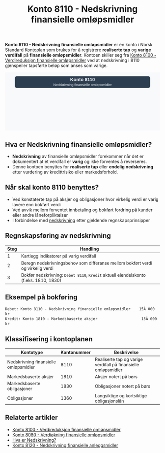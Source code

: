 ﻿---
title: "Konto 8110 - Nedskrivning finansielle omløpsmidler"
seoTitle: "8110-nedskrivning-finansielle-omlopsmidler"
description: '**Konto 8110 - Nedskrivning finansielle omløpsmidler** er en konto i Norsk Standard Kontoplan som brukes for å registrere **realiserte tap** og **varige verdi...'
---

**Konto 8110 - Nedskrivning finansielle omløpsmidler** er en konto i Norsk Standard Kontoplan som brukes for å registrere **realiserte tap** og **varige verdifall** på **finansielle omløpsmidler**. Kontoen skiller seg fra [Konto 8100 - Verdireduksjon finansielle omløpsmidler](/blogs/kontoplan/8100-verdireduksjon-finansielle-omlopsmidler "Konto 8100 - Verdireduksjon finansielle omløpsmidler") ved at nedskrivning i 8110 gjenspeiler tapsførte beløp som anses som varige.

![Illustrasjon av konto 8110 nedskrivning finansielle omløpsmidler](8110-nedskrivning-finansielle-omlopsmidler-image.svg)

## Hva er Nedskrivning finansielle omløpsmidler?

* **Nedskrivning** av finansielle omløpsmidler forekommer når det er dokumentert at et verdifall er **varig** og ikke forventes å reverseres.
* Denne kontoen benyttes for **realiserte tap** eller **endelig nedskrivning** etter vurdering av kredittrisiko eller markedsforhold.

## Når skal konto 8110 benyttes?

* Ved konstaterte tap på aksjer og obligasjoner hvor virkelig verdi er varig lavere enn bokført verdi
* Ved avvik mellom forventet innbetaling og bokført fordring på kunder eller andre låneforpliktelser
* I forbindelse med [nedskrivning](/blogs/regnskap/hva-er-nedskrivning "Hva er Nedskrivning? Komplett Guide til Nedskrivning av Eiendeler") etter gjeldende regnskapsprinsipper

## Regnskapsføring av nedskrivning

| Steg | Handling                                                                                 |
|------|------------------------------------------------------------------------------------------|
| 1    | Kartlegg indikatorer på varig verdifall                                                 |
| 2    | Beregn nedskrivningsbehov som differanse mellom bokført verdi og virkelig verdi         |
| 3    | Bokfør nedskrivning: `Debet 8110`, `Kredit` aktuell eiendelskonto (f.eks. 1810, 1830)     |

## Eksempel på bokføring

```plaintext
Debet: Konto 8110 - Nedskrivning finansielle omløpsmidler    15Â 000 kr
Kredit: Konto 1810 - Markedsbaserte aksjer                    15Â 000 kr
```

## Klassifisering i kontoplanen

| Kontotype                             | Kontonummer | Beskrivelse                                                   |
|---------------------------------------|-------------|---------------------------------------------------------------|
| Nedskrivning finansielle omløpsmidler | 8110        | Realiserte tap og varige verdifall på finansielle omløpsmidler |
| Markedsbaserte aksjer                 | 1810        | Aksjer notert på børs                                          |
| Markedsbaserte obligasjoner           | 1830        | Obligasjoner notert på børs                                    |
| Obligasjoner                          | 1360        | Langsiktige og kortsiktige obligasjonslån                      |

## Relaterte artikler

* [Konto 8100 - Verdireduksjon finansielle omløpsmidler](/blogs/kontoplan/8100-verdireduksjon-finansielle-omlopsmidler "Konto 8100 - Verdireduksjon finansielle omløpsmidler")
* [Konto 8080 - Verdiøkning finansielle omløpsmidler](/blogs/kontoplan/8080-verdiokning-finansielle-omlopsmidler "Konto 8080 - Verdiøkning finansielle omløpsmidler")
* [Hva er Nedskrivning?](/blogs/regnskap/hva-er-nedskrivning "Hva er Nedskrivning? Komplett Guide til Nedskrivning av Eiendeler")
* [Konto 8120 - Nedskrivning finansielle anleggsmidler](/blogs/kontoplan/8120-nedskrivning-finansielle-anleggsmidler "Konto 8120 - Nedskrivning finansielle anleggsmidler")






